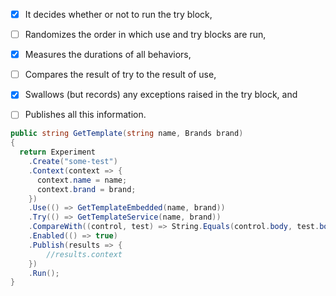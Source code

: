 
* [x] It decides whether or not to run the try block,
* [ ] Randomizes the order in which use and try blocks are run,
* [x] Measures the durations of all behaviors,
* [ ] Compares the result of try to the result of use,
* [x] Swallows (but records) any exceptions raised in the try block, and
* [ ] Publishes all this information.


```csharp
public string GetTemplate(string name, Brands brand)
{
  return Experiment
    .Create("some-test")
    .Context(context => {
      context.name = name;
      context.brand = brand;
    })
    .Use(() => GetTemplateEmbedded(name, brand))
    .Try(() => GetTemplateService(name, brand))
    .CompareWith((control, test) => String.Equals(control.body, test.body, StringComparison.OrdinalIgnoreCase))
    .Enabled(() => true)
    .Publish(results => {
        //results.context
    })
    .Run();
}
```
